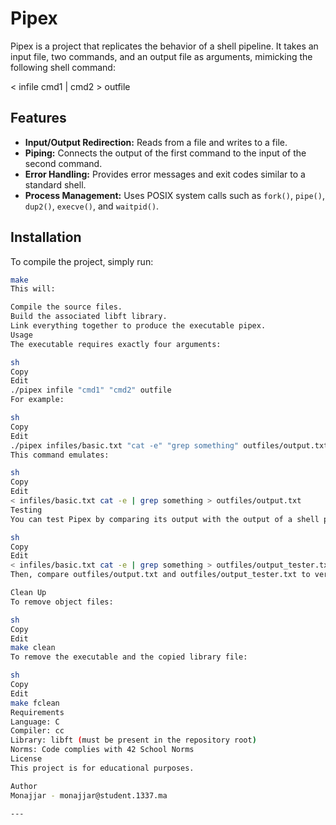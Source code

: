 # Pipex

Pipex is a project that replicates the behavior of a shell pipeline. It takes an input file, two commands, and an output file as arguments, mimicking the following shell command:

< infile cmd1 | cmd2 > outfile

## Features

- **Input/Output Redirection:** Reads from a file and writes to a file.
- **Piping:** Connects the output of the first command to the input of the second command.
- **Error Handling:** Provides error messages and exit codes similar to a standard shell.
- **Process Management:** Uses POSIX system calls such as `fork()`, `pipe()`, `dup2()`, `execve()`, and `waitpid()`.

## Installation

To compile the project, simply run:

```sh
make
This will:

Compile the source files.
Build the associated libft library.
Link everything together to produce the executable pipex.
Usage
The executable requires exactly four arguments:

sh
Copy
Edit
./pipex infile "cmd1" "cmd2" outfile
For example:

sh
Copy
Edit
./pipex infiles/basic.txt "cat -e" "grep something" outfiles/output.txt
This command emulates:

sh
Copy
Edit
< infiles/basic.txt cat -e | grep something > outfiles/output.txt
Testing
You can test Pipex by comparing its output with the output of a shell pipeline. For instance:

sh
Copy
Edit
< infiles/basic.txt cat -e | grep something > outfiles/output_tester.txt
Then, compare outfiles/output.txt and outfiles/output_tester.txt to verify the behavior.

Clean Up
To remove object files:

sh
Copy
Edit
make clean
To remove the executable and the copied library file:

sh
Copy
Edit
make fclean
Requirements
Language: C
Compiler: cc
Library: libft (must be present in the repository root)
Norms: Code complies with 42 School Norms
License
This project is for educational purposes.

Author
Monajjar - monajjar@student.1337.ma

---
